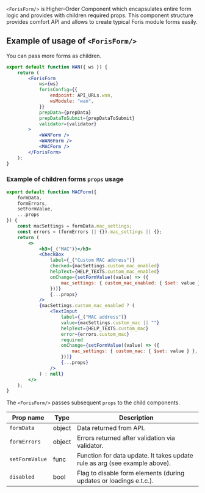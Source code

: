 `<ForisForm/>` is Higher-Order Component which encapsulates entire form logic
and provides with children required props. This component structure provides
comfort API and allows to create typical Foris module forms easily.

## Example of usage of `<ForisForm/>`

You can pass more forms as children.

```jsx static
export default function WAN({ ws }) {
    return (
        <ForisForm
            ws={ws}
            forisConfig={{
                endpoint: API_URLs.wan,
                wsModule: "wan",
            }}
            prepData={prepData}
            prepDataToSubmit={prepDataToSubmit}
            validator={validator}
        >
            <WANForm />
            <WAN6Form />
            <MACForm />
        </ForisForm>
    );
}
```

### Example of children forms `props` usage

```jsx static
export default function MACForm({
    formData,
    formErrors,
    setFormValue,
    ...props
}) {
    const macSettings = formData.mac_settings;
    const errors = (formErrors || {}).mac_settings || {};
    return (
        <>
            <h3>{_("MAC")}</h3>
            <CheckBox
                label={_("Custom MAC address")}
                checked={macSettings.custom_mac_enabled}
                helpText={HELP_TEXTS.custom_mac_enabled}
                onChange={setFormValue((value) => ({
                    mac_settings: { custom_mac_enabled: { $set: value } },
                }))}
                {...props}
            />
            {macSettings.custom_mac_enabled ? (
                <TextInput
                    label={_("MAC address")}
                    value={macSettings.custom_mac || ""}
                    helpText={HELP_TEXTS.custom_mac}
                    error={errors.custom_mac}
                    required
                    onChange={setFormValue((value) => ({
                        mac_settings: { custom_mac: { $set: value } },
                    }))}
                    {...props}
                />
            ) : null}
        </>
    );
}
```

The `<ForisForm/>` passes subsequent `props` to the child components.

| Prop name      | Type   | Description                                                                |
| -------------- | ------ | -------------------------------------------------------------------------- |
| `formData`     | object | Data returned from API.                                                    |
| `formErrors`   | object | Errors returned after validation via validator.                            |
| `setFormValue` | func   | Function for data update. It takes update rule as arg (see example above). |
| `disabled`     | bool   | Flag to disable form elements (during updates or loadings e.t.c.).         |
